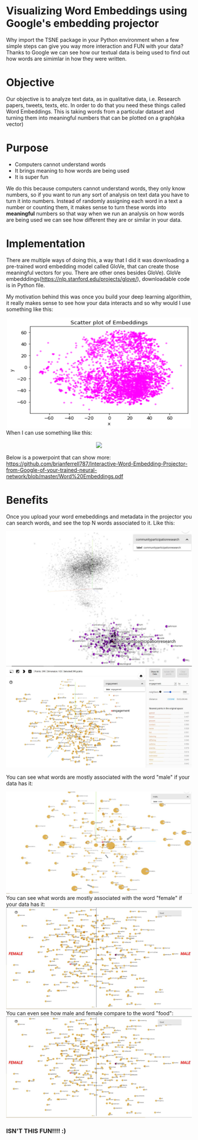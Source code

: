 # Visualizing Word Embeddings using Google's embedding projector
Why import the TSNE package in your Python environment when a few simple steps can give you way more interaction and FUN with your data? Thanks to Google we can see how our textual data is being used to find out how words are simimlar in how they were written. 


# Objective
Our objective is to analyze text data, as in qualitative data, i.e. Research papers, tweets, texts, etc. In order to do that you need these things called Word Embeddings. This is taking words from a particular dataset and turning them into meaningful numbers that can be plotted on a graph(aka vector)

# Purpose
- Computers cannot understand words 
- It brings meaning to how words are being used
- It is super fun

We do this because computers cannot understand words, they only know numbers, so if you want to run any sort of analysis on text data you have to turn it into numbers. Instead of randomly assigning each word in a text a number or counting them, it makes sense to turn these words into **meaningful** numbers so that way when we run an analysis on how words are being used we can see how different they are or similar in your data. 

# Implementation

There are multiple ways of doing this, a way that I did it was downloading a pre-trained word embedding model called GloVe, that can create those meaningful vectors for you. There are other ones besides GloVe). 
GloVe embedddings(https://nlp.stanford.edu/projects/glove/), downloadable code is in Python file.

My motivation behind this was once you build your deep learning algorithim, it really makes sense to see how your data interacts and so why would I use something like this:<br />

<div align="center"><img src="scatter.png" width="500px" height="300px"</img> </div>
When I can use something like this: <br />
<br />
<div align="center"><img src="embGIF.gif" width="500px height="200px"</img></div>
  
 Below is a powerpoint that can show more:
https://github.com/brianferrell787/Interactive-Word-Embedding-Projector-from-Google-of-your-trained-neural-network/blob/master/Word%20Embeddings.pdf

# Benefits
Once you upload your word emebeddings and metadata in the projector you can search words, and see the top N words associated to it. Like this:

<div align="left"><img src="Communitypart.JPG"</img></div>
  
<div align="left"><img src="Engagement.JPG" </img></div>

You can see what words are mostly associated with the word "male" if your data has it: <br />
<div align="left"><img src="male.JPG"</img></div>
You can see what words are mostly associated with the word "female" if your data has it: <br />
<div align="left"><img src="female.png"</img></div>
You can even see how male and female compare to the word "food": <br />
<div align="left"><img src="foodassoci.png"</img></div>

### ISN'T THIS FUN!!!! :)





